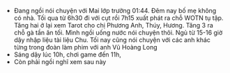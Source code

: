 - Đang ngồi nói chuyện với Mai lớp trưởng 01:44. Đêm nay bố mẹ không có nhà. Tối qua từ 6h30 đi với cụt rồi 7h15 xuất phát ra chỗ WOTN tụ tập. Tăng hai ở lại xem Tarot cho chị Phương Anh, Thúy, Hương. Tăng 3 ra chỗ gà tần ăn tối. Mình ngồi uống nước nói chuyện thôi. Ngủ từ 15-16 giờ dậy nhập liệu tài liệu Chu. Tối nay cũng nói chuyện với các anh khác từng trong đoàn làm phim với anh Vũ Hoàng Long
- Sáng dậy lúc 10h, chơi game đến 11h,
- Còn phải ngồi nghĩ xem sau này